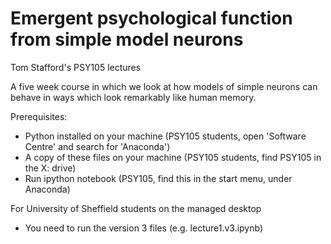 # Emergent psychological function from simple model neurons

Tom Stafford's PSY105 lectures

A five week course in which we look at how models of simple neurons can behave in ways which look remarkably like human memory.

Prerequisites:
* Python installed on your machine (PSY105 students, open 'Software Centre' and search for 'Anaconda')
* A copy of these files on your machine (PSY105 students, find PSY105 in the X: drive)
* Run ipython notebook (PSY105, find this in the start menu, under Anaconda)

For University of Sheffield students on the managed desktop
* You need to run the version 3 files (e.g. lecture1.v3.ipynb)

